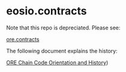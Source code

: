 # eosio.contracts

Note that this repo is depreciated. Please see: 

[ore.contracts](https://github.com/API-market/ore.contracts)

The following document explains the history:

[ORE Chain Code Orientation and History](https://docs.google.com/document/d/1W9u3FwRbWWtvtXj-eYkSph89zX3eyd3NeIpnPal7IBk/edit?usp=sharing))